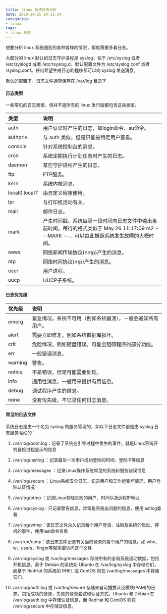 ```yaml
---
title: linux 系统日志分析
date: 2020-10-25 14:11:24
categories:
- linux
tags:
- linux 日志
---
```


想要分析 linux 系统遇到的各种各样的情况，那就需要多看日志。

大部分的 linux 默认的日志守护进程是 syslog，位于 /etc/syslog 或者 /etc/syslogd 或者 /etc/rsyslog.d。默认配置文件为 /etc/syslog.conf 或者 rsyslog.conf。任何希望生成日志的程序都可以向 syslog 发送消息。

默认的配置下，日志文件通常保存在 /var/log 目录下

#### 日志类型

一些常见的日志类型，但并不是所有的 linux 发行版都包含这些类型。

| 类型          | 说明                                                         |
| :------------ | :----------------------------------------------------------- |
| auth          | 用户认证时产生的日志，如login命令、su命令。                  |
| authpriv      | 与 auth 类似，但是只能被特定用户查看。                       |
| console       | 针对系统控制台的消息。                                       |
| cron          | 系统定期执行计划任务时产生的日志。                           |
| daemon        | 某些守护进程产生的日志。                                     |
| ftp           | FTP服务。                                                    |
| kern          | 系统内核消息。                                               |
| local0.local7 | 由自定义程序使用。                                           |
| lpr           | 与打印机活动有关。                                           |
| mail          | 邮件日志。                                                   |
| mark          | 产生时间戳。系统每隔一段时间向日志文件中输出当前时间，每行的格式类似于 May 26 11:17:09 rs2 -- MARK --，可以由此推断系统发生故障的大概时间。 |
| news          | 网络新闻传输协议(nntp)产生的消息。                           |
| ntp           | 网络时间协议(ntp)产生的消息。                                |
| user          | 用户进程。                                                   |
| uucp          | UUCP子系统。                                                 |

#### 日志优先级

| 优先级  | 说明                                                       |
| :------ | :--------------------------------------------------------- |
| emerg   | 紧急情况，系统不可用（例如系统崩溃），一般会通知所有用户。 |
| alert   | 需要立即修复，例如系统数据库损坏。                         |
| crit    | 危险情况，例如硬盘错误，可能会阻碍程序的部分功能。         |
| err     | 一般错误消息。                                             |
| warning | 警告。                                                     |
| notice  | 不是错误，但是可能需要处理。                               |
| info    | 通用性消息，一般用来提供有用信息。                         |
| debug   | 调试程序产生的信息。                                       |
| none    | 没有优先级，不记录任何日志消息。                           |

#### 常见的日志文件

系统日志是由一个名为 syslog 的服务管理的，如以下日志文件都是由 syslog 日志服务驱动的：

1. /var/log/boot.log：记录了系统在引导过程中发生的事件，就是Linux系统开机自检过程显示的信息

2. /var/log/lastlog ：记录最后一次用户成功登陆的时间、登陆IP等信息

3. /var/log/messages ：记录Linux操作系统常见的系统和服务错误信息

4. /var/log/secure ：Linux系统安全日志，记录用户和工作组变坏情况、用户登陆认证情况

5. /var/log/btmp ：记录Linux登陆失败的用户、时间以及远程IP地址

6. /var/log/syslog：只记录警告信息，常常是系统出问题的信息，使用lastlog查看

7. /var/log/wtmp：该日志文件永久记录每个用户登录、注销及系统的启动、停机的事件，使用last命令查看

8. /var/run/utmp：该日志文件记录有关当前登录的每个用户的信息。如 who、w、users、finger等就需要访问这个文件

9. /var/log/syslog 或 /var/log/messages 存储所有的全局系统活动数据，包括开机信息。基于 Debian 的系统如 Ubuntu 在 /var/log/syslog 中存储它们，而基于 RedHat 的系统如 RHEL 或 CentOS 则在 /var/log/messages 中存储它们。
10. /var/log/auth.log 或 /var/log/secure 存储来自可插拔认证模块(PAM)的日志，包括成功的登录，失败的登录尝试和认证方式。Ubuntu 和 Debian 在 /var/log/auth.log 中存储认证信息，而 RedHat 和 CentOS 则在 /var/log/secure 中存储该信息。